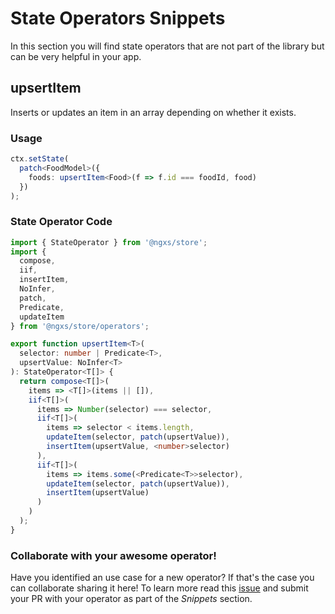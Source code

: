 # State Operators Snippets

In this section you will find state operators that are not part of the library but can be very helpful in your app.

## upsertItem

Inserts or updates an item in an array depending on whether it exists.

### Usage

```ts
ctx.setState(
  patch<FoodModel>({
    foods: upsertItem<Food>(f => f.id === foodId, food)
  })
);
```

### State Operator Code

```ts
import { StateOperator } from '@ngxs/store';
import {
  compose,
  iif,
  insertItem,
  NoInfer,
  patch,
  Predicate,
  updateItem
} from '@ngxs/store/operators';

export function upsertItem<T>(
  selector: number | Predicate<T>,
  upsertValue: NoInfer<T>
): StateOperator<T[]> {
  return compose<T[]>(
    items => <T[]>(items || []),
    iif<T[]>(
      items => Number(selector) === selector,
      iif<T[]>(
        items => selector < items.length,
        updateItem(selector, patch(upsertValue)),
        insertItem(upsertValue, <number>selector)
      ),
      iif<T[]>(
        items => items.some(<Predicate<T>>selector),
        updateItem(selector, patch(upsertValue)),
        insertItem(upsertValue)
      )
    )
  );
}
```

### Collaborate with your awesome operator!

Have you identified an use case for a new operator? If that's the case you can collaborate sharing it here! To learn more read this [issue](https://github.com/ngxs/store/issues/926) and submit your PR with your operator as part of the _Snippets_ section.
